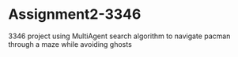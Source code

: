 # Assignment2-3346
3346 project using MultiAgent search algorithm to navigate pacman through a maze while avoiding ghosts
